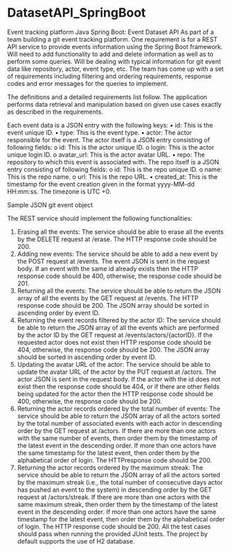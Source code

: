 # DatasetAPI_SpringBoot
Event tracking platform
Java Spring Boot: Event Dataset API
As part of a team building a git event tracking platform. One requirement is for a REST API service to provide events information using the Spring Boot framework. Will need to add functionality to add and delete information as well as to perform some queries. Will be dealing with typical information for git event data like repository, actor, event type, etc. The team has come up with a set of requirements including filtering and ordering requirements, response codes and error messages for the queries to implement.
 
The definitions and a detailed requirements list follow. The application performs data retrieval and manipulation based on given use cases exactly as described in the requirements.
 
Each event data is a JSON entry with the following keys:
•	id: This is the event unique ID.
•	type: This is the event type.
•	actor: The actor responsible for the event. The actor itself is a JSON entry consisting of following fields:
o	id: This is the actor unique ID.
o	login: This is the actor unique login ID.
o	avatar_url: This is the actor avatar URL.
•	repo: The repository to which this event is associated with. The repo itself is a JSON entry consisting of following fields:
o	id: This is the repo unique ID.
o	name: This is the repo name.
o	url: This is the repo URL.
•	created_at: This is the timestamp for the event creation given in the format yyyy-MM-dd HH:mm:ss. The timezone is UTC +0.
 
Sample JSON git event object
 
The REST service should implement the following functionalities:
1.	Erasing all the events: The service should be able to erase all the events by the DELETE request at /erase. The HTTP response code should be 200.
2.	Adding new events: The service should be able to add a new event by the POST request at /events. The event JSON is sent in the request body. If an event with the same id already exists then the HTTP response code should be 400, otherwise, the response code should be 201.
3.	Returning all the events: The service should be able to return the JSON array of all the events by the GET request at /events. The HTTP response code should be 200. The JSON array should be sorted in ascending order by event ID.
4.	Returning the event records filtered by the actor ID: The service should be able to return the JSON array of all the events which are performed by the actor ID by the GET request at /events/actors/{actorID}. If the requested actor does not exist then HTTP response code should be 404, otherwise, the response code should be 200. The JSON array should be sorted in ascending order by event ID.
5.	Updating the avatar URL of the actor: The service should be able to update the avatar URL of the actor by the PUT request at /actors. The actor JSON is sent in the request body. If the actor with the id does not exist then the response code should be 404, or if there are other fields being updated for the actor then the HTTP response code should be 400, otherwise, the response code should be 200.
6.	Returning the actor records ordered by the total number of events: The service should be able to return the JSON array of all the actors sorted by the total number of associated events with each actor in descending order by the GET request at /actors. If there are more than one actors with the same number of events, then order them by the timestamp of the latest event in the descending order. If more than one actors have the same timestamp for the latest event, then order them by the alphabetical order of login. The HTTPresponse code should be 200.
7.	Returning the actor records ordered by the maximum streak: The service should be able to return the JSON array of all the actors sorted by the maximum streak (i.e., the total number of consecutive days actor has pushed an event to the system) in descending order by the GET request at /actors/streak. If there are more than one actors with the same maximum streak, then order them by the timestamp of the latest event in the descending order. If more than one actors have the same timestamp for the latest event, then order them by the alphabetical order of login. The HTTP response code should be 200.
All the test cases should pass when running the provided JUnit tests. The project by default supports the use of H2 database.
